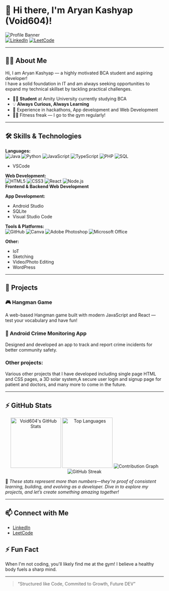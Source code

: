 # 👋 Hi there, I'm Aryan Kashyap (Void604)!

![Profile Banner](https://img.shields.io/badge/%F0%9F%94%A5%20Always%20Curious,%20Always%20Learning-%230072ff?style=for-the-badge&logo=github)  
[![LinkedIn](https://img.shields.io/badge/LinkedIn-Aryan%20Kashyap-blue?style=flat-square&logo=linkedin)](https://www.linkedin.com/in/aryan-kashyap-31707b29b/)
[![LeetCode](https://img.shields.io/badge/LeetCode-Void604-orange?style=flat-square&logo=leetcode)](https://leetcode.com/u/void604/)

---

## 👨‍💻 About Me
Hi, I am Aryan Kashyap — a highly motivated BCA student and aspiring developer!  
I have a solid foundation in IT and am always seeking opportunities to expand my technical skillset by tackling practical challenges.

- 🧑‍🎓 **Student** at Amity University currently studying BCA
- 💡 **Always Curious, Always Learning**
- 🚀 Experience in hackathons, App development and Web Development
- 🏋️‍♂️ Fitness freak — I go to the gym regularly!

---

## 🛠️ Skills & Technologies

**Languages:**  
![Java](https://img.shields.io/badge/Java-ED8B00?style=flat-square&logo=java&logoColor=white)
![Python](https://img.shields.io/badge/Python-3776AB?style=flat-square&logo=python&logoColor=white)
![JavaScript](https://img.shields.io/badge/JavaScript-F7DF1E?style=flat-square&logo=javascript&logoColor=black)
![TypeScript](https://img.shields.io/badge/TypeScript-007ACC?style=flat-square&logo=typescript&logoColor=white)
![PHP](https://img.shields.io/badge/PHP-777BB4?style=flat-square&logo=php&logoColor=white)
![SQL](https://img.shields.io/badge/SQL-4479A1?style=flat-square&logo=postgresql&logoColor=white)
- VSCode

**Web Development:**  
![HTML5](https://img.shields.io/badge/HTML5-E34F26?style=flat-square&logo=html5&logoColor=white)
![CSS3](https://img.shields.io/badge/CSS3-1572B6?style=flat-square&logo=css3&logoColor=white)
![React](https://img.shields.io/badge/React-61DAFB?style=flat-square&logo=react&logoColor=black)
![Node.js](https://img.shields.io/badge/Node.js-339933?style=flat-square&logo=node.js&logoColor=white)  
**Frontend & Backend Web Development**

**App Development:**  
- Android Studio
- SQLite
- Visual Studio Code

**Tools & Platforms:**  
![GitHub](https://img.shields.io/badge/GitHub-181717?style=flat-square&logo=github&logoColor=white)
![Canva](https://img.shields.io/badge/Canva-00C4CC?style=flat-square&logo=canva&logoColor=white)
![Adobe Photoshop](https://img.shields.io/badge/Adobe%20Photoshop-31A8FF?style=flat-square&logo=adobephotoshop&logoColor=white)
![Microsoft Office](https://img.shields.io/badge/Microsoft%20Office-D83B01?style=flat-square&logo=microsoftoffice&logoColor=white)

**Other:**  
- IoT
- Sketching
- Video/Photo Editing
- WordPress

---

## 🌟 Projects

### 🎮 Hangman Game
A web-based Hangman game built with modern JavaScript and React — test your vocabulary and have fun!

### 📱 Android Crime Monitoring App
Designed and developed an app to track and report crime incidents for better community safety.

### Other projects:
Various other projects that I have developed including single page HTML and CSS pages, a 3D solar system,A secure user login and signup page for patient and doctors, and many more to come in the future.

---
## ⚡ GitHub Stats

<div align="center">

<!-- Profile Stats -->
<img src="https://github-readme-stats.vercel.app/api?username=Void604&show_icons=true&theme=radical&hide_title=true&rank_icon=github" alt="Void604's GitHub Stats" height="160"/>

<!-- Top Languages -->
<img src="https://github-readme-stats.vercel.app/api/top-langs/?username=Void604&layout=compact&theme=radical&hide_title=true" alt="Top Languages" height="160"/>

<!-- Contribution Graph -->
<img src="https://github-readme-activity-graph.vercel.app/graph?username=Void604&theme=radical&hide_title=true" alt="Contribution Graph"/>

<!-- GitHub Streak -->
<img src="https://github-readme-streak-stats.herokuapp.com/?user=Void604&theme=radical&hide_title=true" alt="GitHub Streak"/>

</div>

🧠 *These stats represent more than numbers—they're proof of consistent learning, building, and evolving as a developer. Dive in to explore my projects, and let’s create something amazing together!*

---

## 📫 Connect with Me

- [LinkedIn](https://www.linkedin.com/in/aryan-kashyap-31707b29b/)
- [LeetCode](https://leetcode.com/u/void604/)

## ⚡ Fun Fact

When I'm not coding, you'll likely find me at the gym! I believe a healthy body fuels a sharp mind.

---

> “Structured like Code, Commited to Growth, Future DEV”
